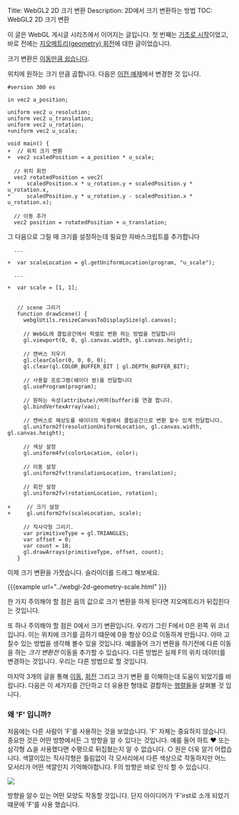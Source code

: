 Title: WebGL2 2D 크기 변환
Description: 2D에서 크기 변환하는 방법
TOC: WebGL2 2D 크기 변환


이 글은 WebGL 게시글 시리즈에서 이어지는 글입니다. 첫 번째는 [기초로 시작](webgl-fundamentals.html)이었고, 바로 전에는 [지오메트리(geometry) 회전](webgl-2d-rotation.html)에 대한 글이었습니다.

크기 변환은 [이동만큼 쉽습니다](webgl-2d-translation.html).

위치에 원하는 크기 만큼 곱합니다. 다음은 [이전 예제](webgl-2d-rotation.html)에서 변경한 것 입니다.

```
#version 300 es

in vec2 a_position;

uniform vec2 u_resolution;
uniform vec2 u_translation;
uniform vec2 u_rotation;
+uniform vec2 u_scale;

void main() {
+  // 위치 크기 변환
+  vec2 scaledPosition = a_position * u_scale;

  // 위치 회전
  vec2 rotatedPosition = vec2(
*     scaledPosition.x * u_rotation.y + scaledPosition.y * u_rotation.x,
*     scaledPosition.y * u_rotation.y - scaledPosition.x * u_rotation.x);

  // 이동 추가
  vec2 position = rotatedPosition + u_translation;
```

그 다음으로 그릴 때 크기를 설정하는데 필요한 자바스크립트를 추가합니다

```
  ...

+  var scaleLocation = gl.getUniformLocation(program, "u_scale");

  ...

+  var scale = [1, 1];


   // scene 그리기
   function drawScene() {
     webglUtils.resizeCanvasToDisplaySize(gl.canvas);

     // WebGL에 클립공간에서 픽셀로 변환 하는 방법을 전달합니다
     gl.viewport(0, 0, gl.canvas.width, gl.canvas.height);

     // 캔버스 지우기
     gl.clearColor(0, 0, 0, 0);
     gl.clear(gl.COLOR_BUFFER_BIT | gl.DEPTH_BUFFER_BIT);

     // 사용할 프로그램(쉐이더 쌍)을 전달합니다
     gl.useProgram(program);

     // 원하는 속성(attribute)/버퍼(buffer)를 연결 합니다.
     gl.bindVertexArray(vao);

     // 캔버스로 해상도를 쉐이더의 픽셀에서 클립공간으로 변환 할수 있게 전달합니다.
     gl.uniform2f(resolutionUniformLocation, gl.canvas.width, gl.canvas.height);

     // 색상 설정
     gl.uniform4fv(colorLocation, color);

     // 이동 설정
     gl.uniform2fv(translationLocation, translation);

     // 회전 설정
     gl.uniform2fv(rotationLocation, rotation);

+     // 크기 설정
+     gl.uniform2fv(scaleLocation, scale);

     // 직사각형 그리기.
     var primitiveType = gl.TRIANGLES;
     var offset = 0;
     var count = 18;
     gl.drawArrays(primitiveType, offset, count);
   }
```

이제 크기 변환을 가졋습니다. 슬라이더를 드래그 해보세요.

{{{example url="../webgl-2d-geometry-scale.html" }}}

한 가지 주의해야 할 점은 음의 값으로 크기 변환을 하게 된다면 지오메트리가 뒤집힌다는 것입니다.

또 하나 주의해야 할 점은 0에서 크기 변환입니다. 우리가 그린 F에서 0은 왼쪽 위 코너입니다. 이는 위치에 크기를 곱하기 떄문에 0을 항상 0으로 이동하게 만듭니다.
아마 고칠수 있는 방법을 생각해 볼수 있을 것입니다. 예를들어 크기 변환을 하기전에 다른 이동을 하는 *크기 변환전* 이동을 추가할 수 있습니다.
다른 방법은 실제 F의 위치 데이터를 변경하는 것입니다. 우리는 다른 방법으로 할 것입니다.

마지막 3개의 글을 통해 [이동](webgl-2d-translation.html), [회전](webgl-2d-rotation.html) 그리고 크기 변환 를 이해하는데 도움이 되었기를 바랍니다. 다음은 이 세가지를 간단하고 더 유용한 형태로 결합하는 [행렬들](webgl-2d-matrices.html)을 살펴볼 것 입니다.

<div class="webgl_bottombar">
<h3>왜 'F' 입니까?</h3>
<p>
처음에는 다른 사람이 'F'를 사용하는 것을 보았습니다. 'F' 자체는 중요하지 않습니다. 중요한 것은 어떤 방향에서든 그 방향을 알 수 있다는 것입니다. 예를 들어 하트 ❤ 또는 삼각형 △을 사용했다면 수평으로 뒤집혔는지 알 수 없습니다. ○ 원은 더욱 알기 어렵습니다. 색깔이있는 직사각형은 틀림없이 각 모서리에서 다른 색상으로 작동하지만 어느 모서리가 어떤 색깔인지 기억해야합니다. F의 방향은 바로 인식 할 수 있습니다.
</p>
<img src="../resources/f-orientation.svg" class="webgl_center"/>
<p>
방향을 알수 있는 어떤 모양도 작동할 것입니다. 단지 아이디어가 'F'irst로 소개 되었기 떄문에 'F'를 사용 했습니다.
</p>
</div>
